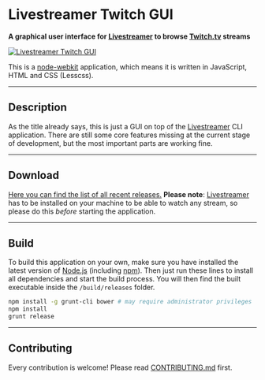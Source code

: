 Livestreamer Twitch GUI
===

**A graphical user interface for [Livestreamer][Livestreamer] to browse [Twitch.tv][Twitch] streams**

[ ![Livestreamer Twitch GUI][Preview] ][Releases]

This is a [node-webkit][NodeWebkit] application, which means it is written in JavaScript, HTML and CSS (Lesscss).

---

## Description

As the title already says, this is just a GUI on top of the [Livestreamer][Livestreamer] CLI application.
There are still some core features missing at the current stage of development, but the most important parts are working fine.

---

## Download

[Here you can find the list of all recent releases.][Releases]
**Please note**: [Livestreamer][Livestreamer] has to be installed on your machine to be able to watch any stream, so please do this *before* starting the application.

---

## Build

To build this application on your own, make sure you have installed the latest version of [Node.js][Nodejs] (including [npm][npm]).
Then just run these lines to install all dependencies and start the build process.
You will then find the built executable inside the `/build/releases` folder.

```bash
npm install -g grunt-cli bower # may require administrator privileges
npm install
grunt release
```

---

## Contributing

Every contribution is welcome! Please read [CONTRIBUTING.md][Contributing] first.



  [Preview]: https://f.cloud.github.com/assets/467294/2199101/065a5a3c-98d1-11e3-810d-73f7ba8859ca.png "Preview image"
  [Releases]: https://github.com/bastimeyer/livestreamer-twitch-gui/releases "Livestreamer Twitch GUI Releases"
  [Contributing]: https://github.com/bastimeyer/livestreamer-twitch-gui/blob/master/CONTRIBUTING.md
  [Livestreamer]: https://github.com/chrippa/livestreamer "Livestreamer"
  [Twitch]: http://twitch.tv "Twitch.tv"
  [NodeWebkit]: https://github.com/rogerwang/node-webkit "Node-Webkit"
  [Nodejs]: https://nodejs.org "Node.js"
  [npm]: https://npmjs.org "Node Packaged Modules"
